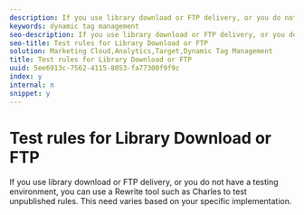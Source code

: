 ```yaml
---
description: If you use library download or FTP delivery, or you do not have a testing environment, you can use a Rewrite tool such as Charles to test unpublished rules. This need varies based on your specific implementation.
keywords: dynamic tag management
seo-description: If you use library download or FTP delivery, or you do not have a testing environment, you can use a Rewrite tool such as Charles to test unpublished rules. This need varies based on your specific implementation.
seo-title: Test rules for Library Download or FTP
solution: Marketing Cloud,Analytics,Target,Dynamic Tag Management
title: Test rules for Library Download or FTP
uuid: 5ee6913c-7562-4115-8053-fa77300f9f9c
index: y
internal: n
snippet: y
---
```


# Test rules for Library Download or FTP

If you use library download or FTP delivery, or you do not have a testing environment, you can use a Rewrite tool such as Charles to test unpublished rules. This need varies based on your specific implementation.

